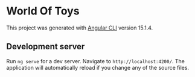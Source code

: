 # World Of Toys

This project was generated with
[Angular CLI](https://github.com/angular/angular-cli) version 15.1.4.

## Development server

Run `ng serve` for a dev server. Navigate to `http://localhost:4200/`. The
application will automatically reload if you change any of the source files.

